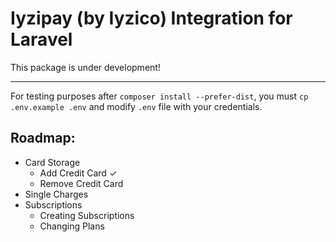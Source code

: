 # Iyzipay (by Iyzico) Integration for Laravel

This package is under development!

---

For testing purposes after `composer install --prefer-dist`, you must `cp .env.example .env` and modify `.env` file with your credentials. 

## Roadmap:
* Card Storage
    * Add Credit Card ✓
    * Remove Credit Card
* Single Charges
* Subscriptions
    * Creating Subscriptions
    * Changing Plans
